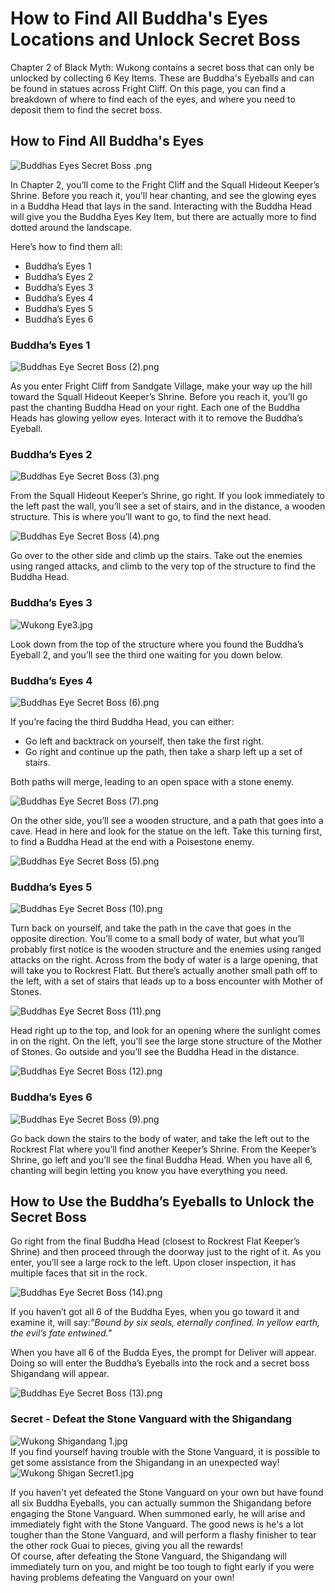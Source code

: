 # How to Find All Buddha's Eyes Locations and Unlock Secret Boss

Chapter 2 of Black Myth: Wukong contains a secret boss that can only be unlocked by collecting 6 Key Items. These are Buddha's Eyeballs and can be found in statues across Fright Cliff. On this page, you can find a breakdown of where to find each of the eyes, and where you need to deposit them to find the secret boss. 

## How to Find All Buddha's Eyes

![Buddhas Eyes Secret Boss .png](https://oyster.ignimgs.com/mediawiki/apis.ign.com/black-myth-wukong/d/d1/Buddhas_Eyes_Secret_Boss_.png)

In Chapter 2, you’ll come to the Fright Cliff and the Squall Hideout Keeper’s Shrine. Before you reach it, you’ll hear chanting, and see the glowing eyes in a Buddha Head that lays in the sand. Interacting with the Buddha Head will give you the Buddha Eyes Key Item, but there are actually more to find dotted around the landscape. 

Here’s how to find them all: 

  * Buddha’s Eyes 1
* Buddha’s Eyes 2
* Buddha’s Eyes 3
* Buddha’s Eyes 4
* Buddha’s Eyes 5
* Buddha’s Eyes 6

### Buddha’s Eyes 1

![Buddhas Eye Secret Boss \(2\).png](https://oyster.ignimgs.com/mediawiki/apis.ign.com/black-myth-wukong/7/79/Buddhas_Eye_Secret_Boss_%282%29.png)

As you enter Fright Cliff from Sandgate Village, make your way up the hill toward the Squall Hideout Keeper’s Shrine. Before you reach it, you’ll go past the chanting Buddha Head on your right. Each one of the Buddha Heads has glowing yellow eyes. Interact with it to remove the Buddha’s Eyeball. 

### Buddha’s Eyes 2

![Buddhas Eye Secret Boss \(3\).png](https://oyster.ignimgs.com/mediawiki/apis.ign.com/black-myth-wukong/3/3a/Buddhas_Eye_Secret_Boss_%283%29.png)

From the Squall Hideout Keeper’s Shrine, go right. If you look immediately to the left past the wall, you’ll see a set of stairs, and in the distance, a wooden structure. This is where you’ll want to go, to find the next head. 

![Buddhas Eye Secret Boss \(4\).png](https://oyster.ignimgs.com/mediawiki/apis.ign.com/black-myth-wukong/4/4b/Buddhas_Eye_Secret_Boss_%284%29.png)

Go over to the other side and climb up the stairs. Take out the enemies using ranged attacks, and climb to the very top of the structure to find the Buddha Head. 

### Buddha’s Eyes 3

![Wukong Eye3.jpg](https://oyster.ignimgs.com/mediawiki/apis.ign.com/black-myth-wukong/a/a5/Wukong_Eye3.jpg)

Look down from the top of the structure where you found the Buddha’s Eyeball 2, and you’ll see the third one waiting for you down below.

### Buddha’s Eyes 4

![Buddhas Eye Secret Boss \(6\).png](https://oyster.ignimgs.com/mediawiki/apis.ign.com/black-myth-wukong/2/2f/Buddhas_Eye_Secret_Boss_%286%29.png)

If you’re facing the third Buddha Head, you can either: 

  * Go left and backtrack on yourself, then take the first right.
  * Go right and continue up the path, then take a sharp left up a set of stairs.

Both paths will merge, leading to an open space with a stone enemy. 

![Buddhas Eye Secret Boss \(7\).png](https://oyster.ignimgs.com/mediawiki/apis.ign.com/black-myth-wukong/7/7b/Buddhas_Eye_Secret_Boss_%287%29.png)

On the other side, you’ll see a wooden structure, and a path that goes into a cave. Head in here and look for the statue on the left. Take this turning first, to find a Buddha Head at the end with a Poisestone enemy. 

![Buddhas Eye Secret Boss \(5\).png](https://oyster.ignimgs.com/mediawiki/apis.ign.com/black-myth-wukong/7/70/Buddhas_Eye_Secret_Boss_%285%29.png)

### Buddha’s Eyes 5

![Buddhas Eye Secret Boss \(10\).png](https://oyster.ignimgs.com/mediawiki/apis.ign.com/black-myth-wukong/5/54/Buddhas_Eye_Secret_Boss_%2810%29.png)

Turn back on yourself, and take the path in the cave that goes in the opposite direction. You’ll come to a small body of water, but what you’ll probably first notice is the wooden structure and the enemies using ranged attacks on the right. Across from the body of water is a large opening, that will take you to Rockrest Flatt. But there’s actually another small path off to the left, with a set of stairs that leads up to a boss encounter with Mother of Stones. 

![Buddhas Eye Secret Boss \(11\).png](https://oyster.ignimgs.com/mediawiki/apis.ign.com/black-myth-wukong/1/1d/Buddhas_Eye_Secret_Boss_%2811%29.png)

Head right up to the top, and look for an opening where the sunlight comes in on the right. On the left, you’ll see the large stone structure of the Mother of Stones. Go outside and you’ll see the Buddha Head in the distance. 

![Buddhas Eye Secret Boss \(12\).png](https://oyster.ignimgs.com/mediawiki/apis.ign.com/black-myth-wukong/1/11/Buddhas_Eye_Secret_Boss_%2812%29.png)

### Buddha’s Eyes 6

![Buddhas Eye Secret Boss \(9\).png](https://oyster.ignimgs.com/mediawiki/apis.ign.com/black-myth-wukong/1/1d/Buddhas_Eye_Secret_Boss_%289%29.png)

Go back down the stairs to the body of water, and take the left out to the Rockrest Flat where you’ll find another Keeper’s Shrine. From the Keeper’s Shrine, go left and you’ll see the final Buddha Head. When you have all 6, chanting will begin letting you know you have everything you need. 

## How to Use the Buddha’s Eyeballs to Unlock the Secret Boss

Go right from the final Buddha Head (closest to Rockrest Flat Keeper’s Shrine) and then proceed through the doorway just to the right of it. As you enter, you’ll see a large rock to the left. Upon closer inspection, it has multiple faces that sit in the rock. 

![Buddhas Eye Secret Boss \(14\).png](https://oyster.ignimgs.com/mediawiki/apis.ign.com/black-myth-wukong/7/72/Buddhas_Eye_Secret_Boss_%2814%29.png)

If you haven’t got all 6 of the Buddha Eyes, when you go toward it and examine it, will say:_"Bound by six seals, eternally confined. In yellow earth, the evil’s fate entwined."_

When you have all 6 of the Budda Eyes, the prompt for Deliver will appear. Doing so will enter the Buddha’s Eyeballs into the rock and a secret boss Shigandang will appear. 

![Buddhas Eye Secret Boss \(13\).png](https://oyster.ignimgs.com/mediawiki/apis.ign.com/black-myth-wukong/d/d7/Buddhas_Eye_Secret_Boss_%2813%29.png)

### Secret - Defeat the Stone Vanguard with the Shigandang

![Wukong Shigandang 1.jpg](https://oyster.ignimgs.com/mediawiki/apis.ign.com/black-myth-wukong/e/eb/Wukong_Shigandang_1.jpg)  
If you find yourself having trouble with the Stone Vanguard, it is possible to get some assistance from the Shigandang in an unexpected way!  
![Wukong Shigan Secret1.jpg](https://oyster.ignimgs.com/mediawiki/apis.ign.com/black-myth-wukong/4/49/Wukong_Shigan_Secret1.jpg)

If you haven't yet defeated the Stone Vanguard on your own but have found all six Buddha Eyeballs, you can actually summon the Shigandang before engaging the Stone Vanguard. When summoned early, he will arise and immediately fight with the Stone Vanguard. The good news is he's a lot tougher than the Stone Vanguard, and will perform a flashy finisher to tear the other rock Guai to pieces, giving you all the rewards!  
Of course, after defeating the Stone Vanguard, the Shigandang will immediately turn on you, and might be too tough to fight early if you were having problems defeating the Vanguard on your own! 

